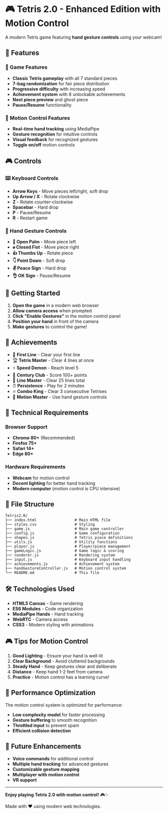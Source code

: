 # 🎮 Tetris 2.0 - Enhanced Edition with Motion Control

A modern Tetris game featuring **hand gesture controls** using your webcam!

## 🚀 Features

### 🎯 Game Features
- **Classic Tetris gameplay** with all 7 standard pieces
- **7-bag randomization** for fair piece distribution
- **Progressive difficulty** with increasing speed
- **Achievement system** with 8 unlockable achievements
- **Next piece preview** and ghost piece
- **Pause/Resume** functionality

### 🤚 Motion Control Features
- **Real-time hand tracking** using MediaPipe
- **Gesture recognition** for intuitive controls
- **Visual feedback** for recognized gestures
- **Toggle on/off** motion controls

## 🎮 Controls

### ⌨️ Keyboard Controls
- **Arrow Keys** - Move pieces left/right, soft drop
- **Up Arrow / X** - Rotate clockwise
- **Z** - Rotate counter-clockwise
- **Spacebar** - Hard drop
- **P** - Pause/Resume
- **R** - Restart game

### 🤚 Hand Gesture Controls
- **👋 Open Palm** - Move piece left
- **✊ Closed Fist** - Move piece right
- **👍 Thumbs Up** - Rotate piece
- **👇 Point Down** - Soft drop
- **✌️ Peace Sign** - Hard drop
- **👌 OK Sign** - Pause/Resume

## 🚀 Getting Started

1. **Open the game** in a modern web browser
2. **Allow camera access** when prompted
3. **Click "Enable Gestures"** in the motion control panel
4. **Position your hand** in front of the camera
5. **Make gestures** to control the game!

## 🎯 Achievements

- 🎯 **First Line** - Clear your first line
- 🏆 **Tetris Master** - Clear 4 lines at once
- ⚡ **Speed Demon** - Reach level 5
- 💯 **Century Club** - Score 100+ points
- 📏 **Line Master** - Clear 25 lines total
- ⏰ **Persistence** - Play for 2 minutes
- 🔥 **Combo King** - Clear 3 consecutive Tetrises
- 🤚 **Motion Master** - Use hand gesture controls

## 🔧 Technical Requirements

### Browser Support
- **Chrome 80+** (Recommended)
- **Firefox 75+**
- **Safari 14+**
- **Edge 80+**

### Hardware Requirements
- **Webcam** for motion control
- **Decent lighting** for better hand tracking
- **Modern computer** (motion control is CPU intensive)

## 🎨 File Structure

```
Tetris2.0/
├── index.html                 # Main HTML file
├── styles.css                 # Styling
├── game.js                    # Main game controller
├── config.js                  # Game configuration
├── shapes.js                  # Tetris piece definitions
├── utils.js                   # Utility functions
├── player.js                  # Player/piece management
├── gameLogic.js               # Game logic & scoring
├── renderer.js                # Rendering system
├── input.js                   # Keyboard input handling
├── achievements.js            # Achievement system
├── handGestureController.js   # Motion control system
└── README.md                  # This file
```

## 🛠️ Technologies Used

- **HTML5 Canvas** - Game rendering
- **ES6 Modules** - Code organization
- **MediaPipe Hands** - Hand tracking
- **WebRTC** - Camera access
- **CSS3** - Modern styling with animations

## 🎮 Tips for Motion Control

1. **Good Lighting** - Ensure your hand is well-lit
2. **Clear Background** - Avoid cluttered backgrounds
3. **Steady Hand** - Keep gestures clear and deliberate
4. **Distance** - Keep hand 1-2 feet from camera
5. **Practice** - Motion control has a learning curve!

## 🚀 Performance Optimization

The motion control system is optimized for performance:
- **Low complexity model** for faster processing
- **Gesture buffering** to smooth recognition
- **Throttled input** to prevent spam
- **Efficient collision detection**

## 🎯 Future Enhancements

- **Voice commands** for additional control
- **Multiple hand tracking** for advanced gestures
- **Customizable gesture mapping**
- **Multiplayer with motion control**
- **VR support**

---

**Enjoy playing Tetris 2.0 with motion control!** 🎮✨

Made with ❤️ using modern web technologies.
